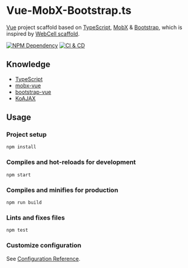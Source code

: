 # Vue-MobX-Bootstrap.ts

[Vue][1] project scaffold based on [TypeScript][2], [MobX][3] & [Bootstrap][4],
which is inspired by [WebCell scaffold][5].

[![NPM Dependency](https://david-dm.org/TechQuery/Vue-MobX-Bootstrap-ts.svg)][6]
[![CI & CD](https://github.com/TechQuery/Vue-MobX-Bootstrap-ts/workflows/CI%20&%20CD/badge.svg)][7]

## Knowledge

- [TypeScript][2]
- [mobx-vue](https://github.com/mobxjs/mobx-vue)
- [bootstrap-vue](https://bootstrap-vue.org/)
- [KoAJAX](https://github.com/EasyWebApp/KoAJAX)

## Usage

### Project setup

```
npm install
```

### Compiles and hot-reloads for development

```
npm start
```

### Compiles and minifies for production

```
npm run build
```

### Lints and fixes files

```
npm test
```

### Customize configuration

See [Configuration Reference](https://cli.vuejs.org/config/).

[1]: https://vuejs.org/
[2]: https://www.typescriptlang.org/
[3]: https://mobx.js.org/
[4]: https://getbootstrap.com/
[5]: https://github.com/EasyWebApp/scaffold
[6]: https://david-dm.org/TechQuery/Vue-MobX-Bootstrap-ts
[7]: https://github.com/TechQuery/Vue-MobX-Bootstrap-ts/actions
